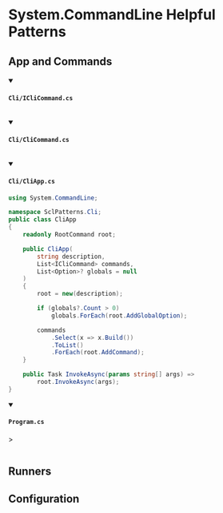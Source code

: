 # System.CommandLine Helpful Patterns

## App and Commands

<details open>

<summary><h4><code>Cli/ICliCommand.cs</code></h4></summary>

```cs

```

</details>

<details open>
<summary><h4><code>Cli/CliCommand.cs</code></h4></summary>

```cs

```

</details>

<details open>
<summary><h4><code>Cli/CliApp.cs</code></h4></summary>

```cs
using System.CommandLine;

namespace SclPatterns.Cli;
public class CliApp
{
    readonly RootCommand root;

    public CliApp(
        string description,
        List<ICliCommand> commands,
        List<Option>? globals = null
    )
    {
        root = new(description);

        if (globals?.Count > 0)
            globals.ForEach(root.AddGlobalOption);

        commands
            .Select(x => x.Build())
            .ToList()
            .ForEach(root.AddCommand);
    }

    public Task InvokeAsync(params string[] args) =>
        root.InvokeAsync(args);
}
```

</details>

<details open>
<summary><h4><code>Program.cs</code></h4>></summary>

```cs

```

</details>

## Runners

## Configuration
